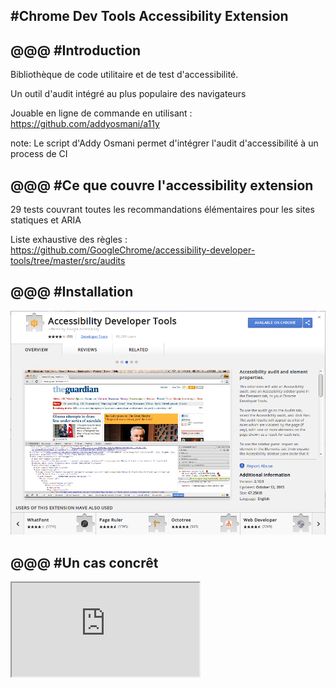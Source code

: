 #Chrome Dev Tools Accessibility Extension
---

@@@
#Introduction
---

<div class="citation"> Bibliothèque de code utilitaire et de test d'accessibilité. </div>

Un outil d'audit intégré au plus populaire des navigateurs

Jouable en ligne de commande en utilisant : https://github.com/addyosmani/a11y

note:
Le script d'Addy Osmani permet d'intégrer l'audit d'accessibilité à un process de CI


@@@
#Ce que couvre l'accessibility extension
---

29 tests couvrant toutes les recommandations élémentaires pour les sites statiques et ARIA

Liste exhaustive des règles : https://github.com/GoogleChrome/accessibility-developer-tools/tree/master/src/audits


@@@
#Installation
---

![installation](img/installcdt.png)

@@@
#Un cas concrêt
---

<iframe src="http://rennesjs.org/"></iframe>

